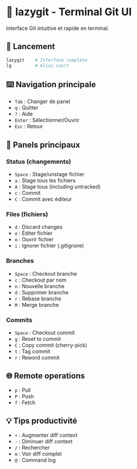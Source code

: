 # 🎯 lazygit - Terminal Git UI

Interface Git intuitive et rapide en terminal.

## 🚀 Lancement

```bash
lazygit    # Interface complète
lg         # Alias court
```

## ⌨️ Navigation principale

- `Tab` : Changer de panel
- `q` : Quitter
- `?` : Aide
- `Enter` : Sélectionner/Ouvrir
- `Esc` : Retour

## 📁 Panels principaux

### Status (changements)
- `Space` : Stage/unstage fichier
- `a` : Stage tous les fichiers
- `A` : Stage tous (including untracked)
- `c` : Commit
- `C` : Commit avec éditeur

### Files (fichiers)
- `d` : Discard changes
- `e` : Éditer fichier
- `o` : Ouvrir fichier
- `i` : Ignorer fichier (.gitignore)

### Branches
- `Space` : Checkout branche
- `c` : Checkout par nom
- `n` : Nouvelle branche
- `d` : Supprimer branche
- `r` : Rebase branche
- `M` : Merge branche

### Commits
- `Space` : Checkout commit
- `g` : Reset to commit
- `C` : Copy commit (cherry-pick)
- `t` : Tag commit
- `r` : Reword commit

## 🌐 Remote operations

- `p` : Pull
- `P` : Push
- `f` : Fetch

## 💡 Tips productivité

- `+` : Augmenter diff context
- `-` : Diminuer diff context
- `/` : Rechercher
- `m` : Voir diff complet
- `@` : Command log